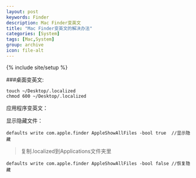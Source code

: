 ```yaml
---
layout: post
keywords: Finder
description: Mac Finder变英文
title: "Mac Finder变英文的解决办法"
categories: [System]
tags: [Mac,System]
group: archive
icon: file-alt
---
```

{% include site/setup %}

###桌面变英文:

`touch ~/Desktop/.localized`  
`chmod 600 ~/Desktop/.localized`

应用程序变英文：

显示隐藏文件：

`defaults write com.apple.finder AppleShowAllFiles -bool true  //显示隐藏`  

>复制.localized到Applications文件夹里  

`defaults write com.apple.finder AppleShowAllFiles -bool false //恢复隐藏`


    

